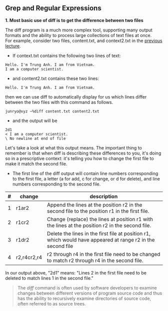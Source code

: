 ## Grep and Regular Expressions

**1. Most basic use of diff is to get the difference between two files**  

The diff program is a much more complex tool, supporting many output formats and the ability to process large collections of text files at once.  
For example, consider two files, content.txt, and context2.txt in the [previous lecture](../Lecture%202:%20Pipelines%20-%20Input%26Output%20Redirection).  
  * If context.txt contains the following two lines of text:
```
Hello. I'm Trung Anh. I am from Vietnam.
I am a computer scientist.
```
* and content2.txt contains these two lines:
```
Hello. I'm Trung Anh. I am from Vietnam.

```

then we can use diff to automatically display for us which lines differ between the two files with this command as follows.
```
junryo@xyz ~%diff content.txt content2.txt 
```
  * and the output will be
```
2d1
< I am a computer scientist.
\ No newline at end of file
```

Let's take a look at what this output means. The important thing to remember is that when diff is describing these differences to you, it's doing so in a prescriptive context: it's telling you how to change the first file to make it match the second file.
  * The first line of the diff output will contain line numbers corresponding to the first file, a letter (a for add, c for change, or d for delete), and line numbers corresponding to the second file.

|#   	|change   	|description   	                                                                                            |
|---	|---	    |---                                                                                                       	|
|1   	|r1ar2   	|Append the lines at the position r2 in the second file to the position r1 in the first file.               |
|2   	|r1cr2   	|Change (replace) the lines at position r1 with the lines at the position r2 in the second file.            |
|3   	|r1dr2   	|Delete the lines in the first file at position r1, which would have appeared at range r2 in the second file|
|4   	|r2,r4cr2,r4|r2 through r4 in the first file need to be changed to match r2 through r4 in the second file.              |

In our output above, "2d1" means: "Lines 2 in the first file need to be deleted to match lines 1 in the second file."  
  
> The *diff* command is often used by software developers to examine changes between different versions of program source code and thus has the ability to recursively examine directories of source code, often referred to as source trees.